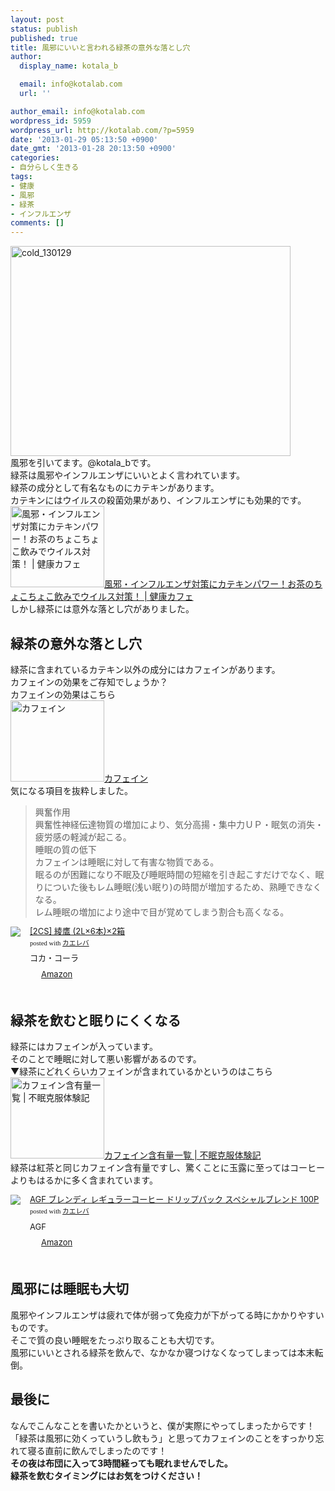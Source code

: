 ```yaml
---
layout: post
status: publish
published: true
title: 風邪にいいと言われる緑茶の意外な落とし穴
author:
  display_name: kotala_b

  email: info@kotalab.com
  url: ''

author_email: info@kotalab.com
wordpress_id: 5959
wordpress_url: http://kotalab.com/?p=5959
date: '2013-01-29 05:13:50 +0900'
date_gmt: '2013-01-28 20:13:50 +0900'
categories:
- 自分らしく生きる
tags:
- 健康
- 風邪
- 緑茶
- インフルエンザ
comments: []
---
```

<p><img src="http://kotalab.com/wp-content/uploads/cold_130129-448x336.jpg" alt="cold_130129" width="448" height="336" class="alignnone size-large wp-image-5960" /><br />
風邪を引いてます。@kotala_bです。<br />
緑茶は風邪やインフルエンザにいいとよく言われています。<br />
緑茶の成分として有名なものにカテキンがあります。<br />
カテキンにはウイルスの殺菌効果があり、インフルエンザにも効果的です。<br />
<a href="http://www.j-medix.com/blog/%E9%A2%A8%E9%82%AA%E4%BA%88%E9%98%B2%E3%83%BC%E9%A2%A8%E9%82%AA%E5%AF%BE%E7%AD%96/6770.html" target="_blank"><img class="alignleft" src="http://capture.heartrails.com/150x130?http://www.j-medix.com/blog/%E9%A2%A8%E9%82%AA%E4%BA%88%E9%98%B2%E3%83%BC%E9%A2%A8%E9%82%AA%E5%AF%BE%E7%AD%96/6770.html" alt="風邪・インフルエンザ対策にカテキンパワー！お茶のちょこちょこ飲みでウイルス対策！ | 健康カフェ" width="150" height="130" /></a><a href="http://www.j-medix.com/blog/%E9%A2%A8%E9%82%AA%E4%BA%88%E9%98%B2%E3%83%BC%E9%A2%A8%E9%82%AA%E5%AF%BE%E7%AD%96/6770.html" target="_blank">風邪・インフルエンザ対策にカテキンパワー！お茶のちょこちょこ飲みでウイルス対策！ | 健康カフェ</a><a href="http://b.hatena.ne.jp/entry/http://www.j-medix.com/blog/%E9%A2%A8%E9%82%AA%E4%BA%88%E9%98%B2%E3%83%BC%E9%A2%A8%E9%82%AA%E5%AF%BE%E7%AD%96/6770.html" target="_blank"><img border="0" src="http://b.hatena.ne.jp/entry/image/http://www.j-medix.com/blog/%E9%A2%A8%E9%82%AA%E4%BA%88%E9%98%B2%E3%83%BC%E9%A2%A8%E9%82%AA%E5%AF%BE%E7%AD%96/6770.html" alt="" /></a><br style="clear:both;" />しかし緑茶には意外な落とし穴がありました。<br />
<!--more--></p>
<h2>緑茶の意外な落とし穴</h2>
<p>緑茶に含まれているカテキン以外の成分にはカフェインがあります。<br />
カフェインの効果をご存知でしょうか？<br />
カフェインの効果はこちら<br />
<a href="http://kaiwa-kouza.com/contents/sub/yougo/caffeine.html" target="_blank"><img class="alignleft" src="http://capture.heartrails.com/150x130?http://kaiwa-kouza.com/contents/sub/yougo/caffeine.html" alt="カフェイン" width="150" height="130" /></a><a href="http://kaiwa-kouza.com/contents/sub/yougo/caffeine.html" target="_blank">カフェイン</a><a href="http://b.hatena.ne.jp/entry/http://kaiwa-kouza.com/contents/sub/yougo/caffeine.html" target="_blank"><img border="0" src="http://b.hatena.ne.jp/entry/image/http://kaiwa-kouza.com/contents/sub/yougo/caffeine.html" alt="" /></a><br style="clear:both;" />気になる項目を抜粋しました。</p>
<blockquote><p>興奮作用<br />
興奮性神経伝達物質の増加により、気分高揚・集中力ＵＰ・眠気の消失・疲労感の軽減が起こる。<br />
睡眠の質の低下<br />
カフェインは睡眠に対して有害な物質である。<br />
眠るのが困難になり不眠及び睡眠時間の短縮を引き起こすだけでなく、眠りについた後もレム睡眠(浅い眠り)の時間が増加するため、熟睡できなくなる。<br />
レム睡眠の増加により途中で目が覚めてしまう割合も高くなる。</p></blockquote>
<div class="kaerebalink-box" style="text-align:left;padding-bottom:20px;font-size:small;/zoom: 1;overflow: hidden;">
<div class="kaerebalink-image" style="float:left;margin:0 15px 10px 0;"><a href="http://www.amazon.co.jp/exec/obidos/ASIN/B004GTK1J6/same-22/ref=nosim/" rel="nofollow" target="_blank"><img src="http://ecx.images-amazon.com/images/I/415dBTDOkmL._SL160_.jpg" style="border: none;" /></a></div>
<div class="kaerebalink-info" style="line-height:120%;/zoom: 1;overflow: hidden;">
<div class="kaerebalink-name" style="margin-bottom:10px;line-height:120%"><a href="http://www.amazon.co.jp/exec/obidos/ASIN/B004GTK1J6/same-22/ref=nosim/" rel="nofollow" target="_blank">[2CS] 綾鷹 (2L&times;6本)&times;2箱</a>
<div class="kaerebalink-powered-date" style="font-size:8pt;margin-top:5px;font-family:verdana;line-height:120%">posted with <a href="http://kaereba.com" target="_blank">カエレバ</a></div>
</div>
<div class="kaerebalink-detail" style="margin-bottom:5px;"> コカ・コーラ     </div>
<div class="kaerebalink-link1" style="margin-top:10px;">
<div class="shoplinkamazon" style="display:inline;margin-right:5px;background: url('http://img.yomereba.com/tam_k_01.gif') 0 0 no-repeat;padding: 2px 0 2px 18px;white-space: nowrap;"><a href="http://www.amazon.co.jp/gp/search?keywords=%88%BB%91%E9&__mk_ja_JP=%83J%83%5E%83J%83i&tag=same-22" rel="nofollow" target="_blank" title="アマゾン" >Amazon</a></div>
</div>
</div>
<div class="booklink-footer" style="clear: left"></div>
</div>
<h2>緑茶を飲むと眠りにくくなる</h2>
<p>緑茶にはカフェインが入っています。<br />
そのことで睡眠に対して悪い影響があるのです。<br />
▼緑茶にどれくらいカフェインが含まれているかというのはこちら<br />
<a href="http://humin.e-taiken.com/cafein2.html" target="_blank"><img class="alignleft" src="http://capture.heartrails.com/150x130?http://humin.e-taiken.com/cafein2.html" alt="カフェイン含有量一覧 | 不眠克服体験記" width="150" height="130" /></a><a href="http://humin.e-taiken.com/cafein2.html" target="_blank">カフェイン含有量一覧 | 不眠克服体験記</a><a href="http://b.hatena.ne.jp/entry/http://humin.e-taiken.com/cafein2.html" target="_blank"><img border="0" src="http://b.hatena.ne.jp/entry/image/http://humin.e-taiken.com/cafein2.html" alt="" /></a><br style="clear:both;" />緑茶は紅茶と同じカフェイン含有量ですし、驚くことに玉露に至ってはコーヒーよりもはるかに多く含まれています。</p>
<div class="kaerebalink-box" style="text-align:left;padding-bottom:20px;font-size:small;/zoom: 1;overflow: hidden;">
<div class="kaerebalink-image" style="float:left;margin:0 15px 10px 0;"><a href="http://www.amazon.co.jp/exec/obidos/ASIN/B0042IWQ62/same-22/ref=nosim/" rel="nofollow" target="_blank"><img src="http://ecx.images-amazon.com/images/I/51Dzlsmr3WL._SL160_.jpg" style="border: none;" /></a></div>
<div class="kaerebalink-info" style="line-height:120%;/zoom: 1;overflow: hidden;">
<div class="kaerebalink-name" style="margin-bottom:10px;line-height:120%"><a href="http://www.amazon.co.jp/exec/obidos/ASIN/B0042IWQ62/same-22/ref=nosim/" rel="nofollow" target="_blank">AGF ブレンディ レギュラーコーヒー ドリップパック スペシャルブレンド 100P</a>
<div class="kaerebalink-powered-date" style="font-size:8pt;margin-top:5px;font-family:verdana;line-height:120%">posted with <a href="http://kaereba.com" target="_blank">カエレバ</a></div>
</div>
<div class="kaerebalink-detail" style="margin-bottom:5px;"> AGF     </div>
<div class="kaerebalink-link1" style="margin-top:10px;">
<div class="shoplinkamazon" style="display:inline;margin-right:5px;background: url('http://img.yomereba.com/tam_k_01.gif') 0 0 no-repeat;padding: 2px 0 2px 18px;white-space: nowrap;"><a href="http://www.amazon.co.jp/gp/search?keywords=%83u%83%8C%83%93%83f%83B%20%83%8C%83M%83%85%83%89%81%5B%83R%81%5B%83q%81%5B&__mk_ja_JP=%83J%83%5E%83J%83i&tag=same-22" rel="nofollow" target="_blank" title="アマゾン" >Amazon</a></div>
</div>
</div>
<div class="booklink-footer" style="clear: left"></div>
</div>
<h2>風邪には睡眠も大切</h2>
<p>風邪やインフルエンザは疲れで体が弱って免疫力が下がってる時にかかりやすいものです。<br />
そこで質の良い睡眠をたっぷり取ることも大切です。<br />
風邪にいいとされる緑茶を飲んで、なかなか寝つけなくなってしまっては本末転倒。</p>
<h2>最後に</h2>
<p>なんでこんなことを書いたかというと、僕が実際にやってしまったからです！<br />
「緑茶は風邪に効くっていうし飲もう」と思ってカフェインのことをすっかり忘れて寝る直前に飲んでしまったのです！<br />
<strong>その夜は布団に入って3時間経っても眠れませんでした。<br />
緑茶を飲むタイミングにはお気をつけください！</strong></p>
